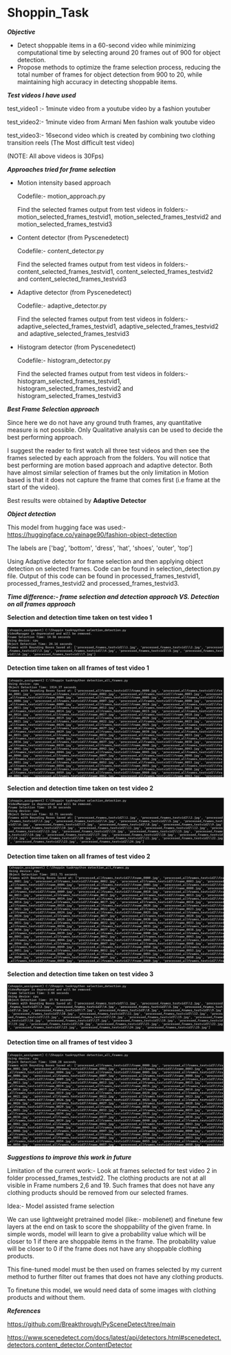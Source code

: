 # Shoppin_Task

***Objective***
- Detect shoppable items in a 60-second video while minimizing computational time by selecting around 20 frames out of 900 for object detection.
- Propose methods to optimize the frame selection process, reducing the total number of frames for object detection from 900 to 20, while maintaining high accuracy in detecting shoppable items.

***Test videos I have used***

test_video1 :- 1minute video from a youtube video by a fashion youtuber

test_video2:- 1minute video from Armani Men fashion walk youtube video

test_video3:- 16second video which is created by combining two clothing transition reels (The Most difficult test video)

(NOTE: All above videos is 30Fps)

***Approaches tried for frame selection***

- Motion intensity based approach

  Codefile:- motion_approach.py
  
  Find the selected frames output from test videos in folders:- motion_selected_frames_testvid1, motion_selected_frames_testvid2 and motion_selected_frames_testvid3
  
- Content detector (from Pyscenedetect)
  
  Codefile:- content_detector.py
  
  Find the selected frames output from test videos in folders:- content_selected_frames_testvid1, content_selected_frames_testvid2 and content_selected_frames_testvid3
  
- Adaptive detector (from Pyscenedetect)

  Codefile:- adaptive_detector.py
  
  Find the selected frames output from test videos in folders:- adaptive_selected_frames_testvid1, adaptive_selected_frames_testvid2 and adaptive_selected_frames_testvid3
  
- Histogram detector (from Pyscenedetect)

  Codefile:- histogram_detector.py
  
  Find the selected frames output from test videos in folders:- histogram_selected_frames_testvid1, histogram_selected_frames_testvid2 and histogram_selected_frames_testvid3

***Best Frame Selection approach***

Since here we do not have any ground truth frames, any quantitative measure is not possible. Only Qualitative analysis can be used to decide the best performing approach. 

I suggest the reader to first watch all three test videos and then see the frames selected by each approach from the folders. You will notice that best performing are motion based approach and adaptive detector. Both have almost similar selection of frames but the only limitation in Motion based is that it does not capture the frame that comes first (i.e frame at the start of the video).

Best results were obtained by **Adaptive Detector**

***Object detection***

This model from hugging face was used:- https://huggingface.co/yainage90/fashion-object-detection

The labels are ['bag', 'bottom', 'dress', 'hat', 'shoes', 'outer', 'top']

Using Adaptive detector for frame selection and then applying object detection on selected frames. Code can be found in selection_detection.py file. Output of this code can be found in processed_frames_testvid1, processed_frames_testvid2 and processed_frames_testvid3.


***Time difference:- frame selection and detection approach VS. Detection on all frames approach***

**Selection and detection time taken on test video 1**

![Selection and detection time taken on test video 1](https://github.com/PranavGandhi18/Shoppin_Task/blob/main/testvid1.png)

**Detection time taken on all frames of test video 1**

![Detection time taken on all frames of test video 1](https://github.com/PranavGandhi18/Shoppin_Task/blob/main/testvid1_allframes.png)

**Selection and detection time taken on test video 2**

![Selection and detection time taken on test video 2](https://github.com/PranavGandhi18/Shoppin_Task/blob/main/testvid2.png)

**Detection time taken on all frames of test video 2**

![Detection time taken on all frames of test video 2](https://github.com/PranavGandhi18/Shoppin_Task/blob/main/testvid2_allframes.png)

**Selection and detection time taken on test video 3**

![Selection and detection time taken on test video 3](https://github.com/PranavGandhi18/Shoppin_Task/blob/main/testvid3.png)

**Detection time on all frames of test video 3**

![Detection time taken on all frames of test video 2](https://github.com/PranavGandhi18/Shoppin_Task/blob/main/testvid3_allframes.png)


***Suggestions to improve this work in future***

Limitation of the current work:- Look at frames selected for test video 2 in folder processed_frames_testvid2. The clothing products are not at all visible in Frame numbers 2,6 and 19. Such frames that does not have any clothing products should be removed from our selected frames. 

Idea:- Model assisted frame selection

We can use lightweight pretrained model (like:- mobilenet) and finetune few layers at the end on task to score the shoppability of the given frame. In simple words, model will learn to give a probability value which will be closer to 1 if there are shoppable items in the frame. The probability value will be closer to 0 if the frame does not have any shoppable clothing products.

This fine-tuned model must be then used on frames selected by my current method to further filter out frames that does not have any clothing products.

To finetune this model, we would need data of some images with clothing products and without them.

***References***

https://github.com/Breakthrough/PySceneDetect/tree/main

https://www.scenedetect.com/docs/latest/api/detectors.html#scenedetect.detectors.content_detector.ContentDetector


  


